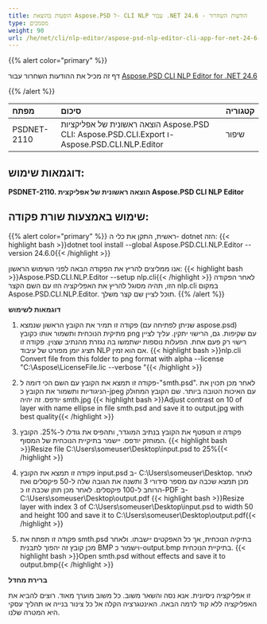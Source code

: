 ```yaml
---
title: הופעות בהוצאת Aspose.PSD ל- CLI NLP עבור .NET 24.6 - הודעות השחרור
type: מסמכים
weight: 90
url: /he/net/cli/nlp-editor/aspose-psd-nlp-editor-cli-app-for-net-24-6-release-notes/
---
```

{{% alert color="primary" %}}

דף זה מכיל את ההודעות השחרור עבור [Aspose.PSD CLI NLP Editor for .NET 24.6](https://www.nuget.org/packages/Aspose.PSD.CLI.NLP.Editor/)

{{% /alert %}}

| **מפתח**    | **סיכום**                                                                                      | **קטגוריה** |
|:------------|:------------------------------------------------------------------------------------------------|:--------------|
| PSDNET-2110 | הוצאה ראשונית של אפליקציות Aspose.PSD CLI: Aspose.PSD.CLI.Export ו-Aspose.PSD.CLI.NLP.Editor | שיפור        |


## **דוגמאות שימוש:**

**PSDNET-2110. הוצאה ראשונית של אפליקצית Aspose.PSD CLI NLP Editor**

## **שימוש באמצעות שורת פקודה:**

{{% alert color="primary" %}}
ראשית, התקן את כלי ה- dotnet הזה:
{{< highlight bash >}}dotnet tool install --global Aspose.PSD.CLI.NLP.Editor --version 24.6.0{{< /highlight >}}

אנו ממליצים להריץ את הפקודה הבאה לפני השימוש הראשון:
{{< highlight bash >}}Aspose.PSD.CLI.NLP.Editor --setup nlp.cli{{< /highlight >}}
לאחר הפקודה הזו, תהיה מסוגל להריץ את האפליקציה הזו עם השם הקצר nlp.cli במקום Aspose.PSD.CLI.NLP.Editor. תוכל לציין שם קצר משלך.
{{% /alert %}}

**דוגמאות לשימוש**

1. פקודה זו תמיר את הקובץ הראשון שנמצא (שניתן לפתיחה עם aspose.psd) מתיקית הנוכחית ותשמור אותו כקובץ png עם שקיפות. גם, הרישוי יתקין. עליך לציין רישוי רק פעם אחת. הפעלות נוספות ישתמשו בה נגזרת מהנתיב שצוין. פקודה זו תציג יומן מפורט של עיבוד NLP אם הוא זמין.
{{< highlight bash >}}nlp.cli Convert file from this folder to png format with alpha --license "C:\Aspose\LicenseFile.lic --verbose "{{< /highlight >}}

2. פקודה זו תמצא את הקובץ עם השם הכי דומה ל-"smth.psd". לאחר מכן תכוין את הניגודיות ותשמור את הקובץ כ-jpeg עם האיכות הטובה ביותר. שם הקובץ המחולק יודפס. זה יהיה smth.jpg
{{< highlight bash >}}Adjust contrast on 10 of layer with name ellipse in file smth.psd and save it to output.jpg with best quality{{< /highlight >}}

3. פקודה זו תטפטף את הקובץ בנתיב המוגדר, ותהפיס את גודלו ל-25%. הקובץ המוחזק יודפס. יישמר בתיקיית הנוכחית של המסוף.
{{< highlight bash >}}Resize file C:\Users\someuser\Desktop\input.psd to 25%{{< /highlight >}}

4. פקודה זו תמצא את הקובץ input.psd ב- C:\Users\someuser\Desktop\. לאחר מכן תמצא שכבה עם מספר סידורי 3 ותשנה את הגובה שלה ל-50 פיקסלים ואת הרוחב ל-100 פיקסלים. לאחר מכן תוזן שכבה זו כ-PDF ב- C:\Users\someuser\Desktop\output.pdf
{{< highlight bash >}}Resize layer with index 3 of C:\Users\someuser\Desktop\input.psd to width 50 and height 100 and save it to C:\Users\someuser\Desktop\output.pdf{{< /highlight >}}

5. פקודה זו תפתח את smth.psd בתיקיה הנוכחית, אך כל האפקטים יישבתו. ולאחר מכן קובץ זה יהפוך לתבנית BMP וישמור כ-output.bmp בתיקיית הנוכחית.
{{< highlight bash >}}Open smth.psd without effects and save it to output.bmp{{< /highlight >}}

**ברירת מחדל**

זו אפליקציה ניסיונית. אנא נסה והשאר משוב. כל משוב מוערך מאוד. רוצים להביא את האפליקציה ללא קוד לרמה הבאה. האינטגרציה הקלה אל כל צינור בנייה או תהליך עסקי היא המטרה שלנו.
